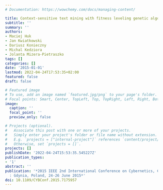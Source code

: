 ```yaml
---
# Documentation: https://wowchemy.com/docs/managing-content/

title: Context-sensitive text mining with fitness leveling genetic algorithm
subtitle: ''
summary: ''
authors:
- Maciej Huk
- Jan Kwiatkowski
- Dariusz Konieczny
- Michal Kedziora
- Jolanta Mizera-Pietraszko
tags: []
categories: []
date: '2015-01-01'
lastmod: 2022-04-24T17:53:35+02:00
featured: false
draft: false

# Featured image
# To use, add an image named `featured.jpg/png` to your page's folder.
# Focal points: Smart, Center, TopLeft, Top, TopRight, Left, Right, BottomLeft, Bottom, BottomRight.
image:
  caption: ''
  focal_point: ''
  preview_only: false

# Projects (optional).
#   Associate this post with one or more of your projects.
#   Simply enter your project's folder or file name without extension.
#   E.g. `projects = ["internal-project"]` references `content/project/deep-learning/index.md`.
#   Otherwise, set `projects = []`.
projects: []
publishDate: '2022-04-24T15:53:35.545227Z'
publication_types:
- '1'
abstract: ''
publication: '*2015 IEEE 2nd International Conference on Cybernetics, CYBCONF 2015
  : Gdynia, Poland, 24-26 June 2015*'
doi: 10.1109/CYBConf.2015.7175957
---
```

